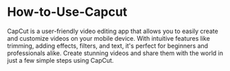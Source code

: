 # How-to-Use-Capcut
CapCut is a user-friendly video editing app that allows you to easily create and customize videos on your mobile device. With intuitive features like trimming, adding effects, filters, and text, it's perfect for beginners and professionals alike. Create stunning videos and share them with the world in just a few simple steps using CapCut.
